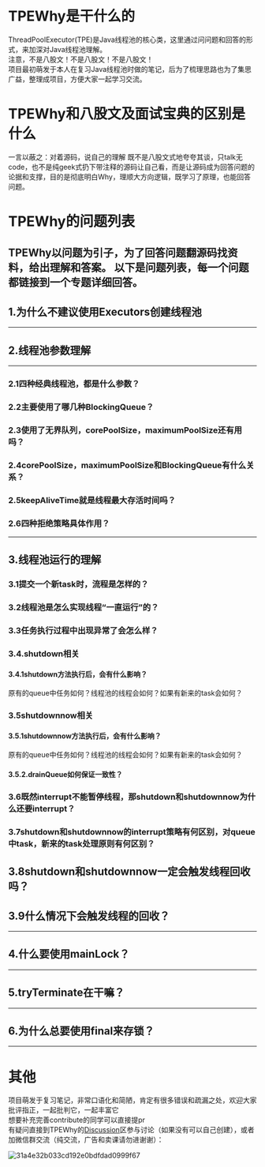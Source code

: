 # TPEWhy是干什么的
ThreadPoolExecutor(TPE)是Java线程池的核心类，这里通过问问题和回答的形式，来加深对Java线程池理解。  
注意，不是八股文！不是八股文！不是八股文！  
项目最初萌发于本人在复习Java线程池时做的笔记，后为了梳理思路也为了集思广益，整理成项目，方便大家一起学习交流。
# TPEWhy和八股文及面试宝典的区别是什么  
一言以蔽之：对着源码，说自己的理解
既不是八股文式地夸夸其谈，只talk无code，也不是纯geek式扔下带注释的源码让自己看，而是让源码成为回答问题的论据和支撑，目的是彻底明白Why，理顺大方向逻辑，既学习了原理，也能回答问题。
# TPEWhy的问题列表
TPEWhy以问题为引子，为了回答问题翻源码找资料，给出理解和答案。
以下是问题列表，每一个问题都链接到一个专题详细回答。
---
## 1.为什么不建议使用Executors创建线程池
---
## 2.线程池参数理解
---
### 2.1四种经典线程池，都是什么参数？
### 2.2主要使用了哪几种BlockingQueue？
### 2.3使用了无界队列，corePoolSize，maximumPoolSize还有用吗？
### 2.4corePoolSize，maximumPoolSize和BlockingQueue有什么关系？
### 2.5keepAliveTime就是线程最大存活时间吗？
### 2.6四种拒绝策略具体作用？
---
## 3.线程池运行的理解
### 3.1提交一个新task时，流程是怎样的？ 
### 3.2线程池是怎么实现线程“一直运行”的？
### 3.3任务执行过程中出现异常了会怎么样？
### 3.4.shutdown相关
#### 3.4.1shutdown方法执行后，会有什么影响？
原有的queue中任务如何？线程池的线程会如何？如果有新来的task会如何？
### 3.5shutdownnow相关
#### 3.5.1shutdownnow方法执行后，会有什么影响？
原有的queue中任务如何？线程池的线程会如何？如果有新来的task会如何？
#### 3.5.2.drainQueue如何保证一致性？
### 3.6既然interrupt不能暂停线程，那shutdown和shutdownnow为什么还要interrupt？
### 3.7shutdown和shutdownnow的interrupt策略有何区别，对queue中task，新来的task处理原则有何区别？
## 3.8shutdown和shutdownnow一定会触发线程回收吗？
## 3.9什么情况下会触发线程的回收？
---
## 4.什么要使用mainLock？
---
## 5.tryTerminate在干嘛？
---
## 6.为什么总要使用final来存锁？
---

# 其他
项目萌发于复习笔记，非常口语化和简陋，肯定有很多错误和疏漏之处，欢迎大家批评指正，一起批判它，一起丰富它  
想要补充完善contribute的同学可以直接提pr  
有疑问直接到TPEWhy的[Discussion](https://github.com/CaptineNemo/TPEWhy/discussions)区参与讨论（如果没有可以自己创建），或者加微信群交流（纯交流，广告和卖课请勿进谢谢）：  

![31a4e32b033cd192e0bdfdad0999f67](https://user-images.githubusercontent.com/49831244/192768463-dce459b2-e142-4257-a1ad-79fb4e5d0c42.jpg)


